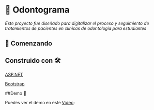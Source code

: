 # 🦷 Odontograma 

_Este proyecto fue diseñado para digitalizar el proceso y seguimiento de tratamientos de pacientes en clinicas de odontologia para estudiantes_

## 🚀 Comenzando 


## Construido con 🛠️

 [ASP.NET](https://dotnet.microsoft.com/apps/aspnet)
 
 [Bootstrap](https://getbootstrap.com)

##Demo 📌

Puedes ver el demo en este  [Video](https://www.youtube.com/watch?v=LFmfZASO9IE&t=1909s):



